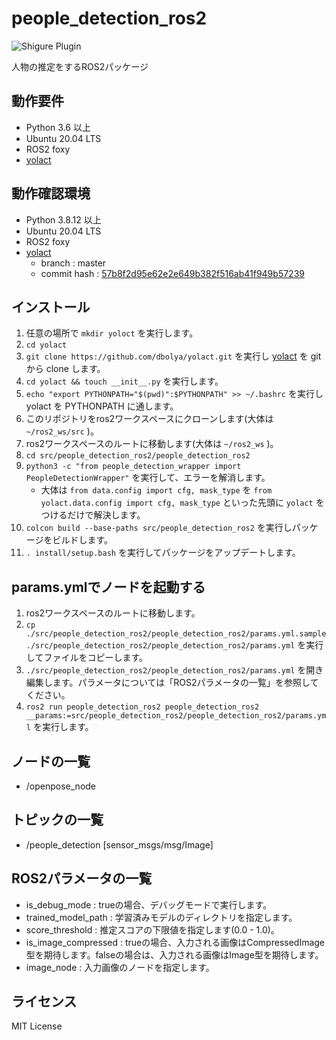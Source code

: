 # people_detection_ros2
![Shigure Plugin](https://img.shields.io/badge/shigure-plugin-blue)

人物の推定をするROS2パッケージ

## 動作要件
* Python 3.6 以上
* Ubuntu 20.04 LTS
* ROS2 foxy
* [yolact](https://github.com/dbolya/yolact)

## 動作確認環境
* Python 3.8.12 以上
* Ubuntu 20.04 LTS
* ROS2 foxy
* [yolact](https://github.com/dbolya/yolact)
  * branch : master 
  * commit hash : [57b8f2d95e62e2e649b382f516ab41f949b57239](https://github.com/dbolya/yolact/commit/57b8f2d95e62e2e649b382f516ab41f949b57239)

## インストール
1. 任意の場所で `mkdir yoloct` を実行します。
1. `cd yolact`
1. `git clone https://github.com/dbolya/yolact.git` を実行し [yolact](https://github.com/dbolya/yolact) を git から clone します。
1. `cd yolact && touch __init__.py` を実行します。
1. `echo "export PYTHONPATH="$(pwd)":$PYTHONPATH" >> ~/.bashrc` を実行し yolact を PYTHONPATH に通します。
1. このリポジトリをros2ワークスペースにクローンします(大体は `~/ros2_ws/src` )。
1. ros2ワークスペースのルートに移動します(大体は `~/ros2_ws` )。
1. `cd src/people_detection_ros2/people_detection_ros2`
1. `python3 -c "from people_detection_wrapper import PeopleDetectionWrapper"` を実行して、エラーを解消します。
   * 大体は `from data.config import cfg, mask_type` を `from yolact.data.config import cfg, mask_type` といった先頭に `yolact` をつけるだけで解決します。
1. `colcon build --base-paths src/people_detection_ros2` を実行しパッケージをビルドします。
1. `. install/setup.bash` を実行してパッケージをアップデートします。

## params.ymlでノードを起動する
1. ros2ワークスペースのルートに移動します。
1. `cp ./src/people_detection_ros2/people_detection_ros2/params.yml.sample ./src/people_detection_ros2/people_detection_ros2/params.yml` を実行してファイルをコピーします。
1. `./src/people_detection_ros2/people_detection_ros2/params.yml` を開き編集します。パラメータについては「ROS2パラメータの一覧」を参照してください。
1. `ros2 run people_detection_ros2 people_detection_ros2 __params:=src/people_detection_ros2/people_detection_ros2/params.yml` を実行します。

## ノードの一覧
* /openpose_node

## トピックの一覧
* /people_detection \[sensor_msgs/msg/Image\]

## ROS2パラメータの一覧
* is_debug_mode : trueの場合、デバッグモードで実行します。 
* trained_model_path : 学習済みモデルのディレクトリを指定します。
* score_threshold : 推定スコアの下限値を指定します(0.0 - 1.0)。
* is_image_compressed : trueの場合、入力される画像はCompressedImage型を期待します。falseの場合は、入力される画像はImage型を期待します。
* image_node : 入力画像のノードを指定します。

## ライセンス
MIT License
